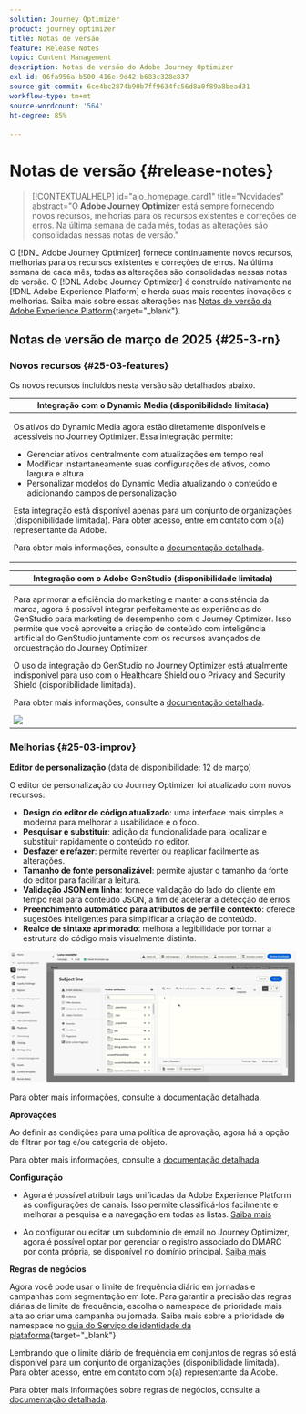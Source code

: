 ```yaml
---
solution: Journey Optimizer
product: journey optimizer
title: Notas de versão
feature: Release Notes
topic: Content Management
description: Notas de versão do Adobe Journey Optimizer
exl-id: 06fa956a-b500-416e-9d42-b683c328e837
source-git-commit: 6ce4bc2874b90b7ff9634fc56d8a0f89a8bead31
workflow-type: tm+mt
source-wordcount: '564'
ht-degree: 85%

---
```


# Notas de versão {#release-notes}

>[!CONTEXTUALHELP]
>id="ajo_homepage_card1"
>title="Novidades"
>abstract="O **Adobe Journey Optimizer** está sempre fornecendo novos recursos, melhorias para os recursos existentes e correções de erros. Na última semana de cada mês, todas as alterações são consolidadas nessas notas de versão."

O [!DNL Adobe Journey Optimizer] fornece continuamente novos recursos, melhorias para os recursos existentes e correções de erros. Na última semana de cada mês, todas as alterações são consolidadas nessas notas de versão. O [!DNL Adobe Journey Optimizer] é construído nativamente na [!DNL Adobe Experience Platform] e herda suas mais recentes inovações e melhorias. Saiba mais sobre essas alterações nas [Notas de versão da Adobe Experience Platform](https://experienceleague.adobe.com/docs/experience-platform/release-notes/latest.html?lang=pt-BR){target="_blank"}.


## Notas de versão de março de 2025 {#25-3-rn}


### Novos recursos {#25-03-features}

Os novos recursos incluídos nesta versão são detalhados abaixo.

<!--table>
<thead>
<tr>
<th><strong>Integration with Adobe Express (Limited Availability)</strong><br/></th>
</tr>
</thead>
<tbody>
<tr>
<td>
<p>The Adobe Express integration in Adobe Journey Optimizer lets you use Adobe Express's editing tools directly during content creation, enabling you to resize, remove backgrounds, crop, and convert assets to JPEG or PNG.<p>
<p>Adobe Express integration in Adobe Journey Optimizer is currently only available for a set of organizations (Limited Availability). It cannot be deployed for use with Healthcare Shield or Privacy and Security Shield.</p>
<p>For more information, refer to the <a href="../integrations/express.md">detailed documentation</a>.</p>
</br>
<img src="assets/do-not-localize/express_resize.gif"/>
</td>
</tr>
</tbody>
</table-->


<!--table>
<thead>
<tr>
<th><strong>Journey metrics</strong><br/></th>
</tr>
</thead>
<tbody>
<tr>
<td>
<p>Journey metrics are now available, allowing you to measure the impact of your activities across the key metrics of your business and to provide clearer insights into your performance.</p>
<p>For more information, refer to the <a href="../building-journeys/success-metrics.md">detailed documentation</a>.</p>
<img src="assets/do-not-localize/success-metric.gif"/>
</td>
</tr>
</tbody>
</table-->

<!-- table>
<thead>
<tr>
<th><strong>Calendar view for journeys (Limited Availability)</strong><br/></th>
</tr>
</thead>
<tbody>
<tr>
<td>
<p>A calendar view is now available in Journey Optimizer to visualize all journeys activations. From this view, you can browse your journeys and check details and properties.<p>
<p>This change is only available for a set of organizations (Limited Availability). To gain access, contact your Adobe representative.</p>
<p>For more information, refer to the <a href="../configuration/rule-sets.md">detailed documentation</a>.</p>
</td>
</tr>
</tbody>
</table-->

<table>
<thead>
<tr>
<th><strong>Integração com o Dynamic Media (disponibilidade limitada)</strong><br/></th>
</tr>
</thead>
<tbody>
<tr>
<td>
<p>Os ativos do Dynamic Media agora estão diretamente disponíveis e acessíveis no Journey Optimizer. Essa integração permite:
<ul>
<li>Gerenciar ativos centralmente com atualizações em tempo real</li>
<li>Modificar instantaneamente suas configurações de ativos, como largura e altura</li>
<li>Personalizar modelos do Dynamic Media atualizando o conteúdo e adicionando campos de personalização</li>
</ul>
<p>
<p>Esta integração está disponível apenas para um conjunto de organizações (disponibilidade limitada). Para obter acesso, entre em contato com o(a) representante da Adobe.</p>
<p>Para obter mais informações, consulte a <a href="../integrations/aem-dynamic.md">documentação detalhada</a>.</p>
</td>
</tr>
</tbody>
</table>



<table>
<thead>
<tr>
<th><strong>Integração com o Adobe GenStudio (disponibilidade limitada)</strong><br/></th>
</tr>
</thead>
<tbody>
<tr>
<td>
<p>Para aprimorar a eficiência do marketing e manter a consistência da marca, agora é possível integrar perfeitamente as experiências do GenStudio para marketing de desempenho com o Journey Optimizer. Isso permite que você aproveite a criação de conteúdo com inteligência artificial do GenStudio juntamente com os recursos avançados de orquestração do Journey Optimizer.<p>
<p>O uso da integração do GenStudio no Journey Optimizer está atualmente indisponível para uso com o Healthcare Shield ou o Privacy and Security Shield (disponibilidade limitada).</p>
<p>Para obter mais informações, consulte a <a href="../integrations/genstudio.md">documentação detalhada</a>.</p>
<img src="assets/do-not-localize/genstudio.gif"/>
</td>
</tr>
</tbody>
</table>


<!--table>
<thead>
<tr>
<th><strong>LINE channel (Limited Availability)</strong><br/></th>
</tr>
</thead>
<tbody>
<tr>
<td>
<p>Adobe Journey Optimizer has expanded its cross-channel capabilities to include support for the LINE channel. This enhancement allows you to create, edit, and preview LINE experiences enabling more personalized and engaging interactions. With LINE, you can connect with more customers, send relevant content, and improve your engagement.<p>
<p>This capability is only available for a set of organizations (Limited Availability). To gain access, contact your Adobe representative.</p>
<p>For more information, refer to the <a href="../configuration/rule-sets.md">detailed documentation</a>.</p>
</td>
</tr>
</tbody>
</table-->


### Melhorias {#25-03-improv}

**Editor de personalização** (data de disponibilidade: 12 de março)

O editor de personalização do Journey Optimizer foi atualizado com novos recursos:
* **Design do editor de código atualizado**: uma interface mais simples e moderna para melhorar a usabilidade e o foco.
* **Pesquisar e substituir**: adição da funcionalidade para localizar e substituir rapidamente o conteúdo no editor.
* **Desfazer e refazer**: permite reverter ou reaplicar facilmente as alterações.
* **Tamanho de fonte personalizável**: permite ajustar o tamanho da fonte do editor para facilitar a leitura.
* **Validação JSON em linha**: fornece validação do lado do cliente em tempo real para conteúdo JSON, a fim de acelerar a detecção de erros.
* **Preenchimento automático para atributos de perfil e contexto**: oferece sugestões inteligentes para simplificar a criação de conteúdo.
* **Realce de sintaxe aprimorado**: melhora a legibilidade por tornar a estrutura do código mais visualmente distinta.

![Vídeo mostrando o novo recurso no editor de personalização](assets/do-not-localize/personalization-editor.gif)

Para obter mais informações, consulte a [documentação detalhada](../personalization/personalization-build-expressions.md).

**Aprovações**

Ao definir as condições para uma política de aprovação, agora há a opção de filtrar por tag e/ou categoria de objeto.

Para obter mais informações, consulte a [documentação detalhada](../test-approve/approval-policies.md).

**Configuração**

* Agora é possível atribuir tags unificadas da Adobe Experience Platform às configurações de canais. Isso permite classificá-los facilmente e melhorar a pesquisa e a navegação em todas as listas. [Saiba mais](../configuration/channel-surfaces.md#channel-config-tags)

* Ao configurar ou editar um subdomínio de email no Journey Optimizer, agora é possível optar por gerenciar o registro associado do DMARC por conta própria, se disponível no domínio principal. [Saiba mais](../configuration/dmarc-record.md#set-up-dmarc)

**Regras de negócios**

Agora você pode usar o limite de frequência diário em jornadas e campanhas com segmentação em lote. Para garantir a precisão das regras diárias de limite de frequência, escolha o namespace de prioridade mais alta ao criar uma campanha ou jornada. Saiba mais sobre a prioridade de namespace no [guia do Serviço de identidade da plataforma](https://experienceleague.adobe.com/pt-br/docs/experience-platform/identity/features/identity-graph-linking-rules/namespace-priority){target="_blank"}

Lembrando que o limite diário de frequência em conjuntos de regras só está disponível para um conjunto de organizações (disponibilidade limitada). Para obter acesso, entre em contato com o(a) representante da Adobe.

Para obter mais informações sobre regras de negócios, consulte a [documentação detalhada](../configuration/rule-sets.md).

<!--**Content management**

To easily manage your fragments and your content templates, you can now use folders to organize them more effectively into a structured hierarchy. This improvement is only available for a set of organizations (Limited Availability). <!--To gain access, contact your Adobe representative.

**Deliverability**

You can now choose to have your emails relayed to your SMTP servers instead of being sent directly from Journey Optimizer to ISPs. This allows you to route final email deliveries through your own Mail Transfer Agents and IPs, or to perform final validations on the emails before sending them to your recipients. The SMTP relay capacity is available on demand - contact your Adobe representative.-->



